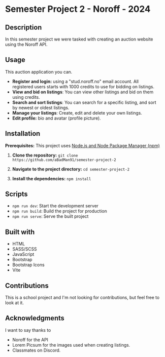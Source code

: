 # Semester Project 2 - Noroff - 2024

## Description

In this semester project we were tasked with creating an auction website using the Noroff API.

## Usage

This auction application you can.

- **Register and login:** using a "stud.noroff.no" email account. All registered users starts with 1000 credits to use for bidding on listings.
- **View and bid on listings**: You can view other listings and bid on them using credits.
- **Search and sort listings**: You can search for a specific listing, and sort by newest or oldest listings.
- **Manage your listings**: Create, edit and delete your own listings.
- **Edit profile:** bio and avatar (profile picture).

## Installation

**Prerequisites:** This project uses [Node.js and Node Package Manager (npm)](https://nodejs.org/en/download/)

1. **Clone the repository:** `git clone https://github.com/aBadMan91/semester-project-2`

2. **Navigate to the project directory:** `cd semester-project-2`

3. **Install the dependencies:** `npm install`

## Scripts

- `npm run dev`: Start the development server
- `npm run build`: Build the project for production
- `npm run serve`: Serve the built project

## Built with

- HTML
- SASS/SCSS
- JavaScript
- Bootstrap
- Bootstrap Icons
- Vite

## Contributions

This is a school project and I'm not looking for contributions, but feel free to look at it.

## Acknowledgments

I want to say thanks to

- Noroff for the API
- Lorem Picsum for the images used when creating listings.
- Classmates on Discord.
